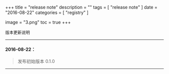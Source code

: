 +++
title = "release note"
description = ""
tags = [
    "release note"
]
date = "2016-08-22"
categories = [
    "registry"
]

image = "3.png"
toc = true
+++

<font size=2>版本更新说明</font>
***

#### 2016-08-22：

> 发布初始版本 0.1.0

***

